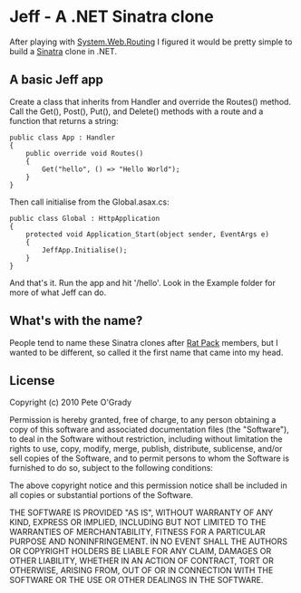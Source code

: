 # Jeff - A .NET Sinatra clone
After playing with [System.Web.Routing](http://msdn.microsoft.com/en-us/library/system.web.routing.aspx) I figured it would be pretty simple to build a [Sinatra](http://www.sinatrarb.com/) clone in .NET.

## A basic Jeff app
Create a class that inherits from Handler and override the Routes() method. Call the Get(), Post(), Put(), and Delete() methods with a route and a function that returns a string:

    public class App : Handler
    {
        public override void Routes()
        {
            Get("hello", () => "Hello World");
        }
    }

Then call initialise from the Global.asax.cs:

    public class Global : HttpApplication
    {
        protected void Application_Start(object sender, EventArgs e)
        {
            JeffApp.Initialise();
        }
    }

And that's it. Run the app and hit '/hello'.
Look in the Example folder for more of what Jeff can do.

## What's with the name?
People tend to name these Sinatra clones after [Rat Pack](http://en.wikipedia.org/wiki/Rat_Pack) members, but I wanted to be different, so called it the first name that came into my head.

## License
Copyright (c) 2010 Pete O'Grady

Permission is hereby granted, free of charge, to any person obtaining
a copy of this software and associated documentation files (the
"Software"), to deal in the Software without restriction, including
without limitation the rights to use, copy, modify, merge, publish,
distribute, sublicense, and/or sell copies of the Software, and to
permit persons to whom the Software is furnished to do so, subject to
the following conditions:

The above copyright notice and this permission notice shall be
included in all copies or substantial portions of the Software.

THE SOFTWARE IS PROVIDED "AS IS", WITHOUT WARRANTY OF ANY KIND,
EXPRESS OR IMPLIED, INCLUDING BUT NOT LIMITED TO THE WARRANTIES OF
MERCHANTABILITY, FITNESS FOR A PARTICULAR PURPOSE AND
NONINFRINGEMENT. IN NO EVENT SHALL THE AUTHORS OR COPYRIGHT HOLDERS BE
LIABLE FOR ANY CLAIM, DAMAGES OR OTHER LIABILITY, WHETHER IN AN ACTION
OF CONTRACT, TORT OR OTHERWISE, ARISING FROM, OUT OF OR IN CONNECTION
WITH THE SOFTWARE OR THE USE OR OTHER DEALINGS IN THE SOFTWARE.

